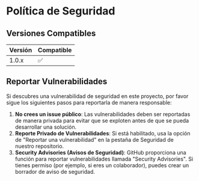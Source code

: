 # Política de Seguridad

## Versiones Compatibles

| Versión | Compatible       |
| ------- | ------------------ |
| 1.0.x   | :white_check_mark: |


## Reportar Vulnerabilidades

Si descubres una vulnerabilidad de seguridad en este proyecto, por favor sigue los siguientes pasos para reportarla de manera responsable:

1. **No crees un issue público**: Las vulnerabilidades deben ser reportadas de manera privada para evitar que se exploten antes de que se pueda desarrollar una solución.
2. **Reporte Privado de Vulnerabilidades**: Si está habilitado, usa la opción de "Reportar una vulnerabilidad" en la pestaña de Seguridad de nuestro repositorio.
3. **Security Advisories (Avisos de Seguridad)**: GitHub proporciona una función para reportar vulnerabilidades llamada "Security Advisories". Si tienes permiso (por ejemplo, si eres un colaborador), puedes crear un borrador de aviso de seguridad.
